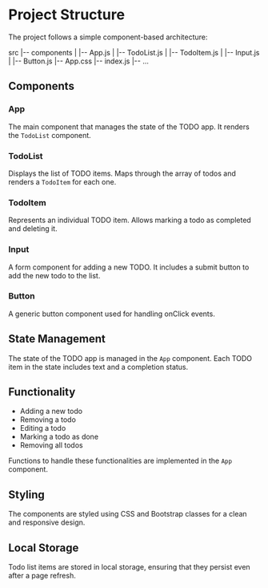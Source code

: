 # Project Structure

The project follows a simple component-based architecture:

src
|-- components
| |-- App.js
| |-- TodoList.js
| |-- TodoItem.js
| |-- Input.js
| |-- Button.js
|-- App.css
|-- index.js
|-- ...


## Components

### App

The main component that manages the state of the TODO app. It renders the `TodoList` component.

### TodoList

Displays the list of TODO items. Maps through the array of todos and renders a `TodoItem` for each one.

### TodoItem

Represents an individual TODO item. Allows marking a todo as completed and deleting it.

### Input

A form component for adding a new TODO. It includes a submit button to add the new todo to the list.

### Button

A generic button component used for handling onClick events.

## State Management

The state of the TODO app is managed in the `App` component. Each TODO item in the state includes text and a completion status.

## Functionality

- Adding a new todo
- Removing a todo
- Editing a todo
- Marking a todo as done
- Removing all todos

Functions to handle these functionalities are implemented in the `App` component.

## Styling

The components are styled using CSS and Bootstrap classes for a clean and responsive design.

## Local Storage

Todo list items are stored in local storage, ensuring that they persist even after a page refresh.
